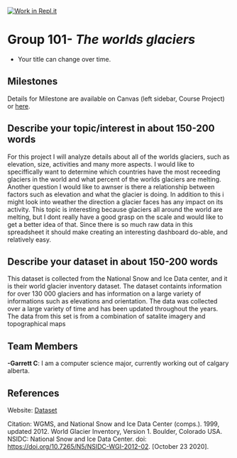 [![Work in Repl.it](https://classroom.github.com/assets/work-in-replit-14baed9a392b3a25080506f3b7b6d57f295ec2978f6f33ec97e36a161684cbe9.svg)](https://classroom.github.com/online_ide?assignment_repo_id=312186&assignment_repo_type=GroupAssignmentRepo)
# Group 101- *The worlds glaciers*

- Your title can change over time.

## Milestones

Details for Milestone are available on Canvas (left sidebar, Course Project) or [here](https://firas.moosvi.com/courses/data301/project/milestone01.html).

## Describe your topic/interest in about 150-200 words

For this project I will analyze details about all of the worlds glaciers, such as elevation, size, activities and many more aspects. I would like to speciffically want to determine which countries have the most receeding glaciers in the world and what percent of the worlds glaciers are melting. Another question I would like to awnser is there a relationship between factors such as elevation and what the glacier is doing. In addition to this i might look into weather the direction a glacier faces has any impact on its activity. This topic is interesting because glaciers all around the world are melting, but I dont really have a good grasp on the scale and would like to get a better idea of that. Since there is so much raw data in this spreadsheet it should make creating an interesting dashboard do-able, and relatively easy.

## Describe your dataset in about 150-200 words

This dataset is collected from the National Snow and Ice Data center, and it is their world glacier inventory dataset. The dataset containts information for over 130 000 glaciers and has information on a large variety of informations such as elevations and orientation. The data was collected over a large variety of time and has been updated throughout the years. The data from this set is from a combination of satalite imagery and topographical maps

## Team Members

**-Garrett C**: I am a computer science major, currently working out of calgary alberta.


## References
Website:
	[Dataset](https://nsidc.org/data/G01130/versions/1)
    
Citation:
WGMS, and National Snow and Ice Data Center (comps.). 1999, updated 2012. World Glacier Inventory, Version 1. Boulder, Colorado USA. NSIDC: National Snow and Ice Data Center. doi: https://doi.org/10.7265/N5/NSIDC-WGI-2012-02. [October 23 2020].